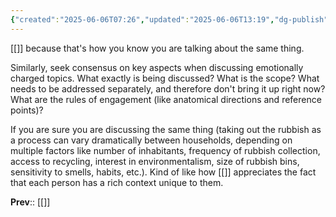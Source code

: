 ```yaml
---
{"created":"2025-06-06T07:26","updated":"2025-06-06T13:19","dg-publish":true,"dg-path":"Zettels/(4A5A) Clarify reference points when discussing emotionally charged topics.md","permalink":"/zettels/4-a5-a-clarify-reference-points-when-discussing-emotionally-charged-topics/","dgPassFrontmatter":true,"noteIcon":"1"}
---
```


[[]] because that's how you know you are talking about the same thing. 

Similarly, seek consensus on key aspects when discussing emotionally charged topics. What exactly is being discussed? What is the scope? What needs to be addressed separately, and therefore don't bring it up right now? What are the rules of engagement (like anatomical directions and reference points)? 

If you are sure you are discussing the same thing (taking out the rubbish as a process can vary dramatically between households, depending on multiple factors like number of inhabitants, frequency of rubbish collection, access to recycling, interest in environmentalism, size of rubbish bins, sensitivity to smells, habits, etc.). Kind of like how [[]] appreciates the fact that each person has a rich context unique to them. 

**Prev**:: [[]]